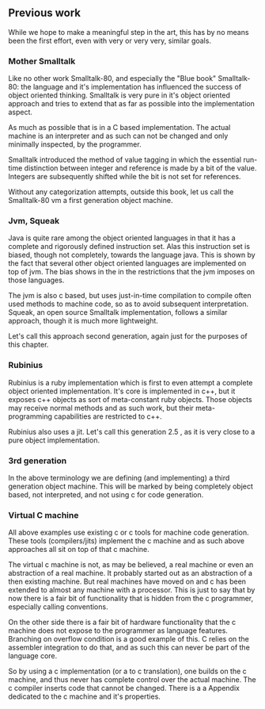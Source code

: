 ## Previous work

While we hope to make a meaningful step in the art, this has by no means been the first effort,
even with very or very very, similar goals.

### Mother Smalltalk

Like no other work Smalltalk-80, and especially the "Blue book" Smalltalk-80: the language and
it's implementation has influenced the success of object oriented thinking.
Smalltalk is very pure in it's object oriented approach and tries to extend that as far as possible
into the implementation aspect.

As much as possible that is in a C based implementation. The actual machine is an interpreter and
as such can not be changed and only minimally inspected, by the programmer.

Smalltalk introduced the method of value tagging in which the essential run-time distinction
between integer and reference is made by a bit of the value. Integers are subsequently shifted
while the bit is not set for references.

Without any categorization attempts, outside this book, let us call the Smalltalk-80 vm a first
generation object machine.

###  Jvm, Squeak

Java is quite rare among the object oriented languages in that it has a complete and rigorously
defined instruction set. Alas this instruction set is biased, though not completely, towards the
language java.
This is shown by the fact that several other object oriented languages are implemented on top of jvm.
The bias shows in the in the restrictions that the jvm imposes on those languages.

The jvm is also c based, but uses just-in-time compilation to compile often used methods to machine
code, so as to avoid subsequent interpretation. Squeak, an open source Smalltalk implementation,
follows a similar approach, though it is much more lightweight.

Let's call this approach second generation, again just for the purposes of this chapter.

### Rubinius

Rubinius is a ruby implementation which is first to even attempt a complete object oriented
implementation. It's core is implemented in c++, but it exposes c++ objects as sort of
meta-constant ruby objects. Those objects may receive normal methods and as such work, but
their meta-programming capabilities are restricted to c++.

Rubinius also uses a jit. Let's call this generation 2.5 , as it is very close to a pure
object implementation.

### 3rd generation

In the above terminology we are defining (and implementing) a third generation object machine.
This will be marked by being completely object based, not interpreted, and not using c for
code generation.

### Virtual C machine

All above examples use existing c or c tools for machine code generation.
These tools (compilers/jits) implement the c machine and as such above approaches all sit on
top of that c machine.

The virtual c machine is not, as may be believed, a real machine or even an abstraction of a
real machine. It probably started out as an abstraction of a then existing machine. But real
machines have moved on and c has been extended to almost any machine with a processor. This is
just to say that by now there is a fair bit of functionality that is hidden from the c programmer,
especially calling conventions.

On the other side there is a fair bit of hardware functionality that the c machine does not expose
to the programmer as language features. Branching on overflow condition is a good example of this.
C relies on the assembler integration to do that, and as such this can never be part
of the language core.

So by using a c implementation (or a to c translation), one builds on the c machine, and thus
never has complete control over the actual machine. The c compiler inserts code that cannot be
changed. There is a a Appendix dedicated to the c machine and it's properties.

